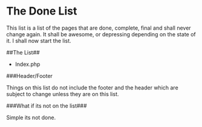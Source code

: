 The Done List
===============
This list is a list of the pages that are done, complete, final and shall never change again. It shall be awesome, or depressing depending on the state of it. I shall now start the list.

##The List##


* Index.php

###Header/Footer

Things on this list do not include the footer and the header which are subject to change unless they are on this list.

###What if its not on the list###

Simple its not done.

